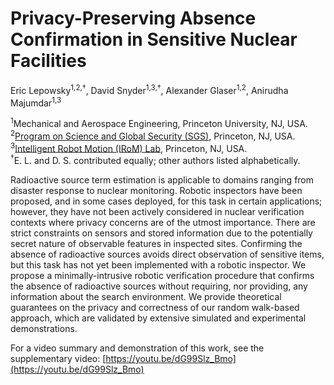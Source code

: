 # Privacy-Preserving Absence Confirmation in Sensitive Nuclear Facilities

Eric Lepowsky<sup>1,2,&dagger;</sup>, David Snyder<sup>1,3,&dagger;</sup>, Alexander Glaser<sup>1,2</sup>, Anirudha Majumdar<sup>1,3</sup>

<sup>1</sup>Mechanical and Aerospace Engineering, Princeton University, NJ, USA.<br>
<sup>2</sup>[Program on Science and Global Security (SGS)](https://sgs.princeton.edu/), Princeton, NJ, USA.<br>
<sup>3</sup>[Intelligent Robot Motion (IRoM) Lab](https://irom-lab.princeton.edu/), Princeton, NJ, USA.<br>
<sup>&dagger;</sup>E. L. and D. S. contributed equally; other authors listed alphabetically.

Radioactive source term estimation is applicable to domains ranging from disaster response to nuclear monitoring. Robotic inspectors have been proposed, and in some cases deployed, for this task in certain applications; however, they have not been actively considered in nuclear verification contexts where privacy concerns are of the utmost importance. There are strict constraints on sensors and stored information due to the potentially secret nature of observable features in inspected sites. Confirming the absence of radioactive sources avoids direct observation of sensitive items, but this task has not yet been implemented with a robotic inspector. We propose a minimally-intrusive robotic verification procedure that confirms the absence of radioactive sources without requiring, nor providing, any information about the search environment. We provide theoretical guarantees on the privacy and correctness of our random walk-based approach, which are validated by extensive simulated and experimental demonstrations.

For a video summary and demonstration of this work, see the supplementary video: [https://youtu.be/dG99Slz_Bmo](https://youtu.be/dG99Slz_Bmo)
